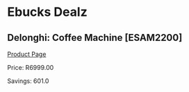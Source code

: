 
# Ebucks Dealz
## Delonghi: Coffee Machine [ESAM2200]
[Product Page](https://www.ebucks.com/web/shop/productSelected.do?prodId=1158924720&catId=704984897)

Price: R6999.00

Savings: 601.0


	